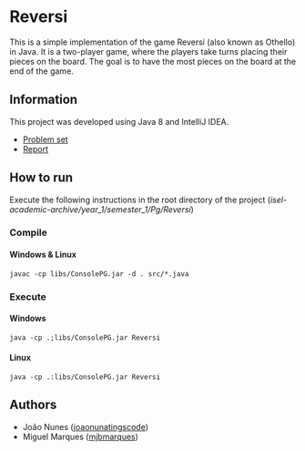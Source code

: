 # Reversi

This is a simple implementation of the game Reversi (also known as Othello) in Java. 
It is a two-player game, where the players take turns placing their pieces on the board. 
The goal is to have the most pieces on the board at the end of the game.

## Information
This project was developed using Java 8 and IntelliJ IDEA.

- [Problem set](docs/reversi.pdf)
- [Report](docs/report.pdf)

## How to run

Execute the following instructions in the root directory of the project (_isel-academic-archive/year_1/semester_1/Pg/Reversi_)

### Compile

#### Windows & Linux
`javac -cp libs/ConsolePG.jar -d . src/*.java`

### Execute

#### Windows
`java -cp .;libs/ConsolePG.jar Reversi`

#### Linux
`java -cp .:libs/ConsolePG.jar Reversi`

## Authors
- João Nunes ([joaonunatingscode](https://github.com/joaonunatingscode))
- Miguel Marques ([mjbmarques](https://github.com/mjbmarques))